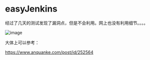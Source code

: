 # easyJenkins

经过了几天的测试发现了漏洞点，但是不会利用。网上也没有利用细节。。。。

![image](https://user-images.githubusercontent.com/63966847/138290928-e8a81d62-655d-4633-af20-7beacf7181e7.png)

大体上可以参考：

https://www.anquanke.com/post/id/252564
